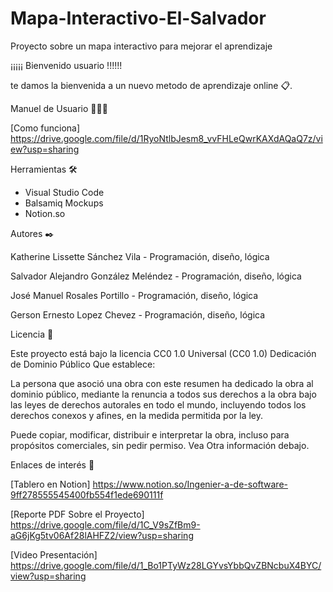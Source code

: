 # Mapa-Interactivo-El-Salvador
Proyecto sobre un mapa interactivo para mejorar el aprendizaje 




¡¡¡¡¡ Bienvenido usuario !!!!!!

te damos la bienvenida a un nuevo metodo de aprendizaje online 📋.


Manuel de Usuario 🧑🏻‍💻

[Como funciona] https://drive.google.com/file/d/1RyoNtlbJesm8_vvFHLeQwrKAXdAQaQ7z/view?usp=sharing

Herramientas 🛠️

- Visual Studio Code
- Balsamiq Mockups
- Notion.so


Autores ✒️

Katherine Lissette Sánchez Vila - Programación, diseño, lógica 

Salvador Alejandro González Meléndez - Programación, diseño, lógica 

José Manuel Rosales Portillo - Programación, diseño, lógica 

Gerson Ernesto Lopez Chevez - Programación, diseño, lógica 



Licencia 📄

Este proyecto está bajo la licencia CC0 1.0 Universal (CC0 1.0) Dedicación de Dominio Público
Que establece:

La persona que asoció una obra con este resumen ha dedicado la obra al dominio público, mediante la renuncia a todos 
sus derechos 
a la obra bajo las leyes de derechos autorales en todo el mundo, 
incluyendo todos los derechos conexos y afines, en la medida permitida por la ley.

Puede copiar, modificar, distribuir e interpretar la obra, incluso para propósitos comerciales, 
sin pedir permiso. Vea Otra información debajo.



Enlaces de interés 👀

[Tablero en Notion] https://www.notion.so/Ingenier-a-de-software-9ff278555545400fb554f1ede690111f
 
[Reporte PDF Sobre el Proyecto] https://drive.google.com/file/d/1C_V9sZfBm9-aG6jKg5tv06Af28lAHFZ2/view?usp=sharing

[Video Presentación] https://drive.google.com/file/d/1_Bo1PTyWz28LGYvsYbbQvZBNcbuX4BYC/view?usp=sharing


